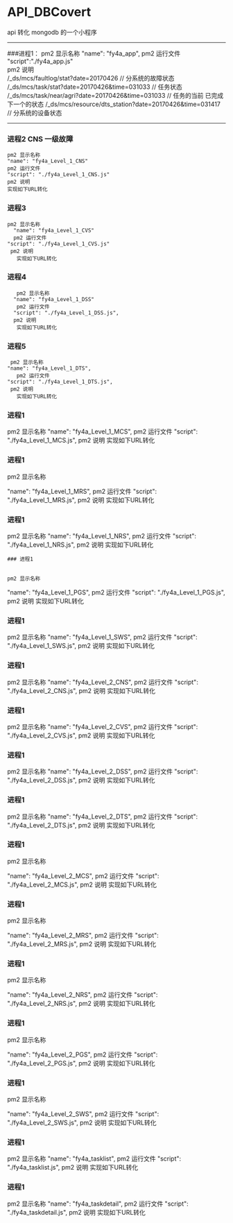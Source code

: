 # API_DBCovert
api 转化 mongodb 的一个小程序

 ----------
###进程1：
    pm2 显示名称
    "name": "fy4a_app",
    pm2 运行文件
    "script":"./fy4a_app.js"     
    pm2 说明       
    /_ds/mcs/faultlog/stat?date=20170426  // 分系统的故障状态 
    /_ds/mcs/task/stat?date=20170426&time=031033 // 任务状态 
    /_ds/mcs/task/near/agri?date=20170426&time=031033 // 任务的当前 已完成 下一个的状态
    /_ds/mcs/resource/dts_station?date=20170426&time=031417 // 分系统的设备状态 

----------
### 进程2  CNS 一级故障
    pm2 显示名称
    "name": "fy4a_Level_1_CNS"
    pm2 运行文件
    "script": "./fy4a_Level_1_CNS.js"
    pm2 说明
    实现如下URL转化

### 进程3 
 
    pm2 显示名称
      "name": "fy4a_Level_1_CVS"
      pm2 运行文件
    "script": "./fy4a_Level_1_CVS.js"
     pm2 说明
       实现如下URL转化

### 进程4
     
       pm2 显示名称
      "name": "fy4a_Level_1_DSS"
       pm2 运行文件
      "script": "./fy4a_Level_1_DSS.js",
      pm2 说明
       实现如下URL转化
   
 ### 进程5
     pm2 显示名称
    "name": "fy4a_Level_1_DTS",
       pm2 运行文件
    "script": "./fy4a_Level_1_DTS.js",
     pm2 说明
       实现如下URL转化
   
 ### 进程1
   pm2 显示名称
  "name": "fy4a_Level_1_MCS",
       pm2 运行文件
  "script": "./fy4a_Level_1_MCS.js",
  pm2 说明
       实现如下URL转化
 
 ### 进程1
   pm2 显示名称
 
  "name": "fy4a_Level_1_MRS",
       pm2 运行文件
  "script": "./fy4a_Level_1_MRS.js",
  pm2 说明
       实现如下URL转化
 
 ### 进程1
   pm2 显示名称
    "name": "fy4a_Level_1_NRS",
	     pm2 运行文件
  "script": "./fy4a_Level_1_NRS.js",
  pm2 说明
       实现如下URL转化
  
    ### 进程1
  
  
    pm2 显示名称
  "name": "fy4a_Level_1_PGS",
       pm2 运行文件
  "script": "./fy4a_Level_1_PGS.js",
  pm2 说明
       实现如下URL转化
   
 ### 进程1
   pm2 显示名称
  "name": "fy4a_Level_1_SWS",
       pm2 运行文件
  "script": "./fy4a_Level_1_SWS.js",
  pm2 说明
       实现如下URL转化
   
 ### 进程1
 
   pm2 显示名称
  "name": "fy4a_Level_2_CNS",
       pm2 运行文件
  "script": "./fy4a_Level_2_CNS.js",
  pm2 说明
       实现如下URL转化
   
 ### 进程1
   pm2 显示名称
  "name": "fy4a_Level_2_CVS",
       pm2 运行文件
  "script": "./fy4a_Level_2_CVS.js",
  pm2 说明
       实现如下URL转化
   
 ### 进程1
   pm2 显示名称
  "name": "fy4a_Level_2_DSS",
       pm2 运行文件
  "script": "./fy4a_Level_2_DSS.js",
  pm2 说明
       实现如下URL转化
  
  
   ### 进程1
 
   pm2 显示名称
  "name": "fy4a_Level_2_DTS",
       pm2 运行文件
  "script": "./fy4a_Level_2_DTS.js",
  pm2 说明
       实现如下URL转化
	   
   ### 进程1
   pm2 显示名称
 
  "name": "fy4a_Level_2_MCS",
       pm2 运行文件
  "script": "./fy4a_Level_2_MCS.js",
  pm2 说明
       实现如下URL转化
	   
   ### 进程1
   pm2 显示名称
 
  "name": "fy4a_Level_2_MRS",
       pm2 运行文件
  "script": "./fy4a_Level_2_MRS.js",
  pm2 说明
       实现如下URL转化
   
 ### 进程1  
 pm2 显示名称
 
  "name": "fy4a_Level_2_NRS",
       pm2 运行文件
  "script": "./fy4a_Level_2_NRS.js",
  pm2 说明
       实现如下URL转化
  
   ### 进程1
   pm2 显示名称
 
  "name": "fy4a_Level_2_PGS",
       pm2 运行文件
  "script": "./fy4a_Level_2_PGS.js",
  pm2 说明
       实现如下URL转化
	   
   ### 进程1
   pm2 显示名称
 
  "name": "fy4a_Level_2_SWS",
       pm2 运行文件
  "script": "./fy4a_Level_2_SWS.js",
  pm2 说明
       实现如下URL转化
   
 ### 进程1
   pm2 显示名称
  "name": "fy4a_tasklist",
       pm2 运行文件
  "script": "./fy4a_tasklist.js",
  pm2 说明
       实现如下URL转化
	   
 ### 进程1
   pm2 显示名称
  "name": "fy4a_taskdetail",
       pm2 运行文件
  "script": "./fy4a_taskdetail.js",
  pm2 说明
       实现如下URL转化
   
 
